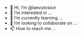 - 👋 Hi, I’m @laevutosice
- 👀 I’m interested in ...
- 🌱 I’m currently learning ...
- 💞️ I’m looking to collaborate on ...
- 📫 How to reach me ...

<!---
laevutosice/laevutosice is a ✨ special ✨ repository because its `README.md` (this file) appears on your GitHub profile.
You can click the Preview link to take a look at your changes.
--->
